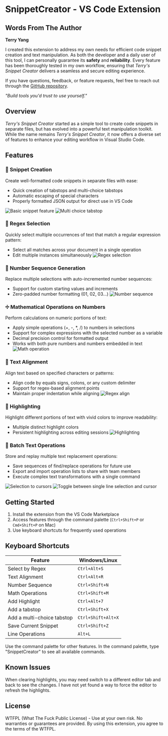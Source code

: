 # SnippetCreator - VS Code Extension

## Words From The Author

**Terry Yang**

I created this extension to address my own needs for efficient code snippet creation and text manipulation. As both the developer and a daily user of this tool, I can personally guarantee its **safety** and **reliability**. Every feature has been thoroughly tested in my own workflow, ensuring that *Terry's Snippet Creator* delivers a seamless and secure editing experience.

If you have questions, feedback, or feature requests, feel free to reach out through the [GitHub repository](https://github.com/0x7FFFFFFFFFFFFFFF/snippetcreator).

*"Build tools you'd trust to use yourself."*

## Overview

*Terry's Snippet Creator* started as a simple tool to create code snippets in separate files, but has evolved into a powerful text manipulation toolkit. While the name remains *Terry's Snippet Creator*, it now offers a diverse set of features to enhance your editing workflow in Visual Studio Code.

## Features

### 📝 Snippet Creation
Create well-formatted code snippets in separate files with ease:
- Quick creation of tabstops and multi-choice tabstops
- Automatic escaping of special characters
- Properly formatted JSON output for direct use in VS Code

![Basic snippet feature](https://raw.githubusercontent.com//0x7FFFFFFFFFFFFFFF/snippetcreator/main/images/basic_snippet.gif)
![Multi choice tabstop](https://raw.githubusercontent.com//0x7FFFFFFFFFFFFFFF/snippetcreator/main/images/multi_option_tabstop.gif)

### 🔎 Regex Selection
Quickly select multiple occurrences of text that match a regular expression pattern:
- Select all matches across your document in a single operation
- Edit multiple instances simultaneously
![Regex selection](https://raw.githubusercontent.com//0x7FFFFFFFFFFFFFFF/snippetcreator/main/images/regex_selection.gif)

### 🔢 Number Sequence Generation
Replace multiple selections with auto-incremented number sequences:
- Support for custom starting values and increments
- Zero-padded number formatting (01, 02, 03...)
![Number sequence](https://raw.githubusercontent.com//0x7FFFFFFFFFFFFFFF/snippetcreator/main/images/number_sequence.gif)

### ➗ Mathematical Operations on Numbers
Perform calculations on numeric portions of text:
- Apply simple operations (+, -, *, /) to numbers in selections
- Support for complex expressions with the selected number as a variable
- Decimal precision control for formatted output
- Works with both pure numbers and numbers embedded in text
![Math operation](https://raw.githubusercontent.com//0x7FFFFFFFFFFFFFFF/snippetcreator/main/images/math_operation.gif)

### 📏 Text Alignment
Align text based on specified characters or patterns:
- Align code by equals signs, colons, or any custom delimiter
- Support for regex-based alignment points
- Maintain proper indentation while aligning
![Regex align](https://raw.githubusercontent.com//0x7FFFFFFFFFFFFFFF/snippetcreator/main/images/regex_align.gif)

### 🌈 Highlighting
Highlight different portions of text with vivid colors to improve readability:
- Multiple distinct highlight colors
- Persistent highlighting across editing sessions
![Highlighting](https://raw.githubusercontent.com//0x7FFFFFFFFFFFFFFF/snippetcreator/main/images/highlighting.gif)

### 🔄 Batch Text Operations
Store and replay multiple text replacement operations:
- Save sequences of find/replace operations for future use
- Export and import operation lists to share with team members
- Execute complex text transformations with a single command


![Selection to cursors](https://raw.githubusercontent.com//0x7FFFFFFFFFFFFFFF/snippetcreator/main/images/selection_to_cursors.gif)
![Toggle between single line selection and cursor](https://raw.githubusercontent.com//0x7FFFFFFFFFFFFFFF/snippetcreator/main/images/toggle_single_line_selection_cursor.gif)

## Getting Started

1. Install the extension from the VS Code Marketplace
2. Access features through the command palette (`Ctrl+Shift+P` or `Cmd+Shift+P` on Mac)
3. Use keyboard shortcuts for frequently used operations

## Keyboard Shortcuts

| Feature | Windows/Linux |
|---------|--------------|
| Select by Regex | `Ctrl+Alt+S` |
| Text Alignment | `Ctrl+Alt+R` |
| Number Sequence | `Ctrl+Shift+N` |
| Math Operations | `Ctrl+Shift+M` |
| Add Highlight | `Ctrl+Alt+7` |
| Add a tabstop | `Ctrl+Shift+X` |
| Add a multi-choice tabstop | `Ctrl+Shift+Alt+X` |
| Save Current Snippet | `Ctrl+Shift+Z` |
| Line Operations | `Alt+L` |

Use the command palette for other features. In the command palette, type "SnippetCreator" to see all available commands.

## Known Issues
When clearing highlights, you may need switch to a different editor tab and back to see the changes. I have not yet found a way to force the editor to refresh the highlights.

## License

WTFPL (What The Fuck Public License) - Use at your own risk. No warranties or guarantees are provided. By using this extension, you agree to the terms of the WTFPL.

